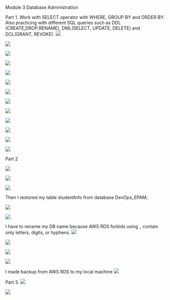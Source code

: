 Module 3 Database Administration


Part 1. Work with SELECT operator with WHERE, GROUP BY and ORDER BY. Also practicing with different SQL queries such as DDL (CREATE,DROP,RENAME), DML(SELECT, UPDATE, DELETE) and DCL(GRANT, REVOKE). 
![](https://github.com/Vorting/DevOps_online_Dnipro_2021Q2/blob/main/m3/task3/screenshots/create_DB.png)

![](https://github.com/Vorting/DevOps_online_Dnipro_2021Q2/blob/main/m3/task3/screenshots/create_DB_2.png)

![](https://github.com/Vorting/DevOps_online_Dnipro_2021Q2/blob/main/m3/task3/screenshots/ordered_by_SQL.png)

![](https://github.com/Vorting/DevOps_online_Dnipro_2021Q2/blob/main/m3/task3/screenshots/select_and_or_SQL.png)

![](https://github.com/Vorting/DevOps_online_Dnipro_2021Q2/blob/main/m3/task3/screenshots/select_and_where_SQL.png)

![](https://github.com/Vorting/DevOps_online_Dnipro_2021Q2/blob/main/m3/task3/screenshots/select_and_where_SQL_2.png)

![](https://github.com/Vorting/DevOps_online_Dnipro_2021Q2/blob/main/m3/task3/screenshots/create_admin.png)

![](https://github.com/Vorting/DevOps_online_Dnipro_2021Q2/blob/main/m3/task3/screenshots/create_select_to_user1.png)

![](https://github.com/Vorting/DevOps_online_Dnipro_2021Q2/blob/main/m3/task3/screenshots/denied_to_user1.png)

![](https://github.com/Vorting/DevOps_online_Dnipro_2021Q2/blob/main/m3/task3/screenshots/grants_for_user1.png)

![](https://github.com/Vorting/DevOps_online_Dnipro_2021Q2/blob/main/m3/task3/screenshots/revoke_drop_user1.png)

![](https://github.com/Vorting/DevOps_online_Dnipro_2021Q2/blob/main/m3/task3/screenshots/tables_in_mysql.png)

![](https://github.com/Vorting/DevOps_online_Dnipro_2021Q2/blob/main/m3/task3/screenshots/select_in_mysql.png)

Part 2

![](https://github.com/Vorting/DevOps_online_Dnipro_2021Q2/blob/main/m3/task3/screenshots/sql_delete.png)

![](https://github.com/Vorting/DevOps_online_Dnipro_2021Q2/blob/main/m3/task3/screenshots/sql_drop.png)

![](https://github.com/Vorting/DevOps_online_Dnipro_2021Q2/blob/main/m3/task3/screenshots/sql_dump.png)

Then I restored my table studentInfo from database DevOps_EPAM;

![](https://github.com/Vorting/DevOps_online_Dnipro_2021Q2/blob/main/m3/task3/screenshots/sql_restore.png)

![](https://github.com/Vorting/DevOps_online_Dnipro_2021Q2/blob/main/m3/task3/screenshots/sql_restore_part_2.png)

I have to rename my DB name because AWS RDS forbids using \_ contain only letters, digits, or hyphens. 
![](https://github.com/Vorting/DevOps_online_Dnipro_2021Q2/blob/main/m3/task3/screenshots/sql_rename_db.png)

![](https://github.com/Vorting/DevOps_online_Dnipro_2021Q2/blob/main/m3/task3/screenshots/sql_rds.png)

![](https://github.com/Vorting/DevOps_online_Dnipro_2021Q2/blob/main/m3/task3/screenshots/sql_rds_import_db1.png)

![](https://github.com/Vorting/DevOps_online_Dnipro_2021Q2/blob/main/m3/task3/screenshots/sql_rds_import_db2.png)

I made backup from AWS RDS to my local machine
![](https://github.com/Vorting/DevOps_online_Dnipro_2021Q2/blob/main/m3/task3/screenshots/dump_rds.png)

Part 3.
![](https://github.com/Vorting/DevOps_online_Dnipro_2021Q2/blob/main/m3/task3/screenshots/dynamo_db.png)

![](https://github.com/Vorting/DevOps_online_Dnipro_2021Q2/blob/main/m3/task3/screenshots/dynamo_db_querry.png)
